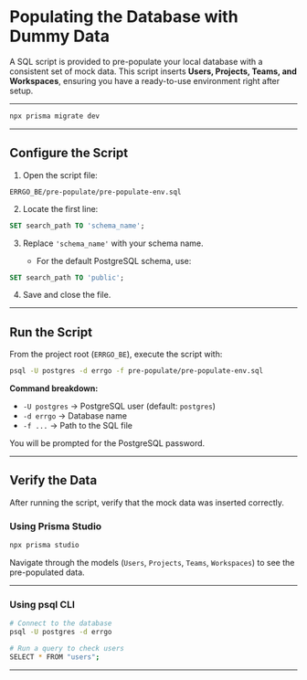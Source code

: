 # Populating the Database with Dummy Data
A SQL script is provided to pre-populate your local database with a consistent set of mock data.
This script inserts **Users, Projects, Teams, and Workspaces**, ensuring you have a ready-to-use environment right after setup.

---
```bash
npx prisma migrate dev
```

---

## Configure the Script

1. Open the script file:

```
ERRGO_BE/pre-populate/pre-populate-env.sql
```

2. Locate the first line:

```sql
SET search_path TO 'schema_name';
```

3. Replace `'schema_name'` with your schema name.

   * For the default PostgreSQL schema, use:

```sql
SET search_path TO 'public';
```

4. Save and close the file.

---

##  Run the Script

From the project root (`ERRGO_BE`), execute the script with:

```bash
psql -U postgres -d errgo -f pre-populate/pre-populate-env.sql
```

**Command breakdown:**

* `-U postgres` → PostgreSQL user (default: `postgres`)
* `-d errgo` → Database name
* `-f ...` → Path to the SQL file

You will be prompted for the PostgreSQL password.

---

##  Verify the Data

After running the script, verify that the mock data was inserted correctly.

### Using Prisma Studio

```bash
npx prisma studio
```

Navigate through the models (`Users`, `Projects`, `Teams`, `Workspaces`) to see the pre-populated data.

---

### Using psql CLI

```bash
# Connect to the database
psql -U postgres -d errgo

# Run a query to check users
SELECT * FROM "users";
```

---

